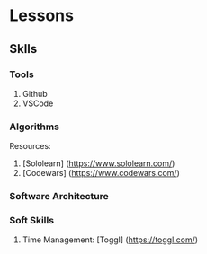 # Lessons
## Sklls
### Tools
1. Github
2. VSCode

### Algorithms
Resources:
1. [Sololearn] (https://www.sololearn.com/)
2. [Codewars] (https://www.codewars.com/)
### Software Architecture
### Soft Skills
1. Time Management: [Toggl] (https://toggl.com/)